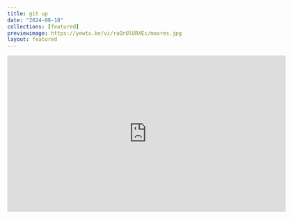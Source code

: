 ```yaml
---
title: git up
date: "2024-08-18"
collections: [featured]
previewimage: https://yewtu.be/vi/raQrUlURXEc/maxres.jpg
layout: featured
---
```


<iframe id="ytplayer" type="text/html" width="640" height="360" src="https://www.youtube-nocookie.com/embed/raQrUlURXEc" frameborder="0"></iframe>
